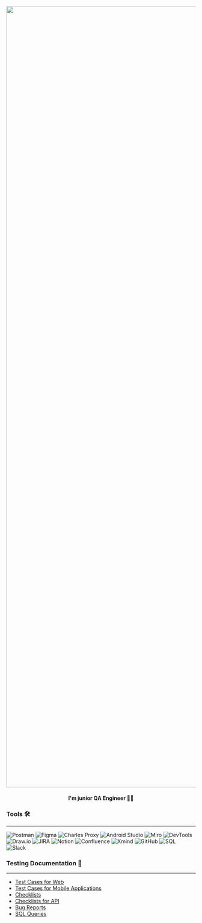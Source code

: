 <div align="center">
    <img src="https://i.ibb.co/T23bzGj/business-card.png" alt="business-card" width="2080">
</div>

<div align="center">
    <h4>I'm junior QA Engineer 🔎🐞</h4>
</div>


### Tools 🛠️
---
![Postman](https://img.shields.io/badge/-Postman-FFFFFF?style=for-the-badge&logo=postman&logoColor=23F7DF1E)
![Figma](https://img.shields.io/badge/-Figma-FFFFFF?style=for-the-badge&logo=figma&logoColor=FF00FF)
![Charles Proxy](https://img.shields.io/badge/-Charles-FFFFFF?style=for-the-badge&logo=charles&logoColor=FF00FF)
![Android Studio](https://img.shields.io/badge/-AndroidStudio-FFFFFF?style=for-the-badge&logo=androidstudio&logoColor=2F4F4F)
![Miro](https://img.shields.io/badge/-Miro-FFFFFF?style=for-the-badge&logo=miro&logoColor=090909)
![DevTools](https://img.shields.io/badge/-DevTools-FFFFFF?style=for-the-badge&logo=DevTools&logoColor=090909)
![Draw.io](https://img.shields.io/badge/-Draw.io-FFFFFF?style=for-the-badge&logo=diagrams.net&logoColor=D2691E)
![JIRA](https://img.shields.io/badge/-JIRA-FFFFFF?style=for-the-badge&logo=jira&logoColor=00008B)
![Notion](https://img.shields.io/badge/-Notion-FFFFFF?style=for-the-badge&logo=Notion&logoColor=000000)
![Confluence](https://img.shields.io/badge/-Confluence-FFFFFF?style=for-the-badge&logo=Confluence&logoColor=00008B)
![Xmind](https://img.shields.io/badge/-Xmind-FFFFFF?style=for-the-badge&logo=Xmind&logoColor=00008B)
![GitHub](https://img.shields.io/badge/-GitHub-FFFFFF?style=for-the-badge&logo=GitHub&logoColor=000000)
![SQL](https://img.shields.io/badge/-SQL-FFFFFF?style=for-the-badge&logo=postgreSQL&logoColor=000000)
![Slack](https://img.shields.io/badge/-Slack-FFFFFF?style=for-the-badge&logo=Slack&logoColor=800080)

### Testing Documentation 📑
---

- [Test Cases for Web](https://github.com/adalanche/Test_Cases_for_WEB)
- [Test Cases for Mobile Applications](https://github.com/adalanche/Test_Cases_for_Mobile_App)
- [Checklists](https://github.com/adalanche/Checklists)
- [Checklists for API](https://github.com/adalanche/Checklists_for_API)
- [Bug Reports](https://github.com/adalanche/Bug_Reports)
- [SQL Queries](https://github.com/adalanche/SQL_Queries)



